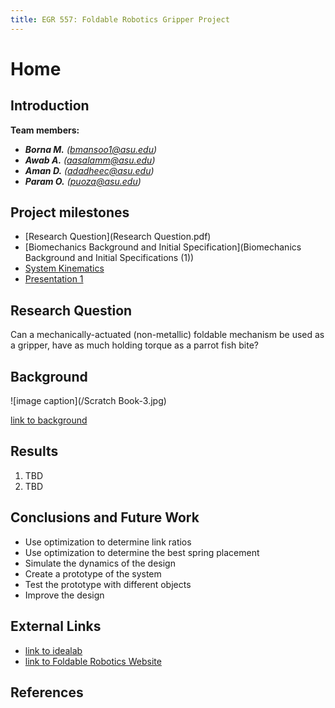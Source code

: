 ```yaml
---
title: EGR 557: Foldable Robotics Gripper Project
---
```


# Home

## Introduction

**Team members:**
* **_Borna M._** _(bmansoo1@asu.edu)_
* **_Awab A._** _(aasalamm@asu.edu)_
* **_Aman D._** _(adadheec@asu.edu)_
* **_Param O._** _(puoza@asu.edu)_

## Project milestones
* [Research Question](Research Question.pdf)
* [Biomechanics Background and Initial Specification](Biomechanics Background and Initial Specifications (1))
* [System Kinematics](/UpdatedSystemKinematics.html)
* [Presentation 1](/Presentation_1.mp4)

## Research Question

Can a mechanically-actuated (non-metallic) foldable mechanism be used as a gripper, have as much holding torque as a parrot fish bite?

## Background

![image caption](/Scratch Book-3.jpg)

[link to background](/background.md)

## Results

1. TBD
2. TBD

## Conclusions and Future Work

* Use optimization to determine link ratios
* Use optimization to determine the best spring placement
* Simulate the dynamics of the design
* Create a prototype of the system
* Test the prototype with different objects
* Improve the design

## External Links

* [link to idealab](https://idealab.asu.edu)
* [link to Foldable Robotics Website](https://foldable-robotics.github.io/)

## References
